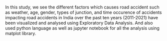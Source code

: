 In this study, we see the different factors which causes road accident such as weather, age, gender, types of junction, and time occurence of accidents impacting road accidents in India over the past ten years (2011-2021) have been visualized and analysed using Exploratory Data Analysis.
And also used python language as well as jupyter notebook for all the analysis using matplot library.
